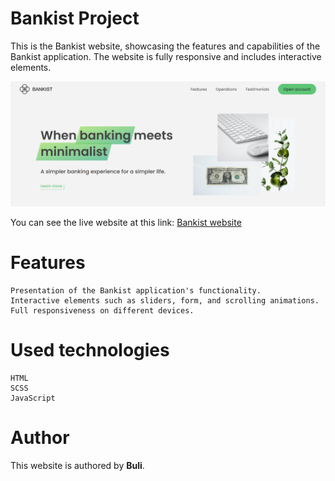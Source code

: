 # **Bankist Project**

This is the Bankist website, showcasing the features and capabilities of the Bankist application. The website is fully responsive and includes interactive elements.

![Photo of site](/img/appbank.png)

You can see the live website at this link: [Bankist website](https://bankist-buli.netlify.app/)

# Features

    Presentation of the Bankist application's functionality.
    Interactive elements such as sliders, form, and scrolling animations.
    Full responsiveness on different devices.

# Used technologies

    HTML
    SCSS
    JavaScript

# Author

This website is authored by **Buli**.

